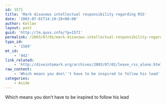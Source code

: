 ```yaml
---
id: 1571
title: 'Mark disavows intellectual responsibility regarding RSS'
date: '2003-07-01T14:19:26+00:00'
author: Kellan
layout: post
guid: 'http://lm.quxx.info/?p=1571'
permalink: /2003/07/01/mark-disavows-intellectual-responsibility-regarding-rss/
typo_id:
    - '1569'
mt_id:
    - '942'
link_related:
    - 'http://diveintomark.org/archives/2003/07/01/leave_rss_alone.html#c002840'
raw_content:
    - 'Which means you don\''t have to be inspired to follow his lead'
categories:
    - Aside
---
```


Which means you don’t have to be inspired to follow his lead